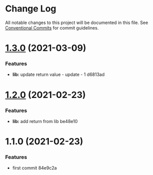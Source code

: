 # Change Log

All notable changes to this project will be documented in this file.
See [Conventional Commits](https://conventionalcommits.org) for commit guidelines.

# [1.3.0](/compare/lib@1.2.0...lib@1.3.0) (2021-03-09)


### Features

* **lib:** update return value - update - 1 d6813ad





# [1.2.0](/compare/lib@1.1.0...lib@1.2.0) (2021-02-23)


### Features

* **lib:** add return from lib be48e10





# 1.1.0 (2021-02-23)


### Features

* first commit 84e9c2a
